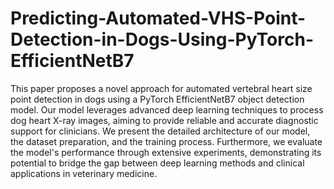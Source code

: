 # Predicting-Automated-VHS-Point-Detection-in-Dogs-Using-PyTorch-EfficientNetB7

This paper proposes a novel approach for automated vertebral heart size point detection in dogs using a PyTorch EfficientNetB7 object detection model. Our model leverages advanced deep learning techniques to process dog heart X-ray images, aiming to provide reliable and accurate diagnostic support for clinicians. We present the detailed architecture of our model, the dataset preparation, and the training process. Furthermore, we evaluate the model's performance through extensive experiments, demonstrating its potential to bridge the gap between deep learning methods and clinical applications in veterinary medicine.
